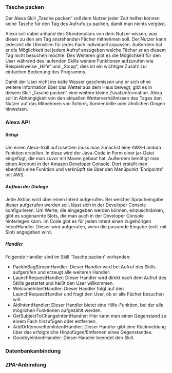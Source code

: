 ### Tasche packen

Der Alexa Skill „Tasche packen“ soll dem Nutzer jeder Zeit helfen können seine Tasche für den Tag des Aufrufs zu packen, damit man nichts vergisst.

Alexa soll dabei anhand des Stundenplans von dem Nutzer wissen, was dieser zu den am Tag anstehenden Fächer mitnehmen soll. Der Nutzer kann jederzeit die Utensilien für jedes Fach individuell anpassen. Außerdem hat er die Möglichkeit bei jedem Aufruf anzugeben welche Fächer er an diesem Tag nicht besuchen möchte. Des Weiteren gibt es die Möglichkeit für den User während des laufenden Skills weitere Funktionen aufzurufen wie Beispielsweise „Hilfe“ und „Stopp“, dies ist ein wichtiger Zusatz zur einfachen Bedienung des Programms.
 
Damit der User nicht ins kalte Wasser geschmissen und er sich ohne weitere Information über das Wetter aus dem Haus bewegt, gibt es in diesem Skill „Tasche packen“ eine weitere kleine Zusatzinformation. Alexa soll in Abhängigkeit von den aktuellen Wetterverhältnissen des Tages den Nutzer auf das Mitnehmen von Schirm, Sonnenbrille oder ähnlichen Dingen hinweisen.


### Alexa API 
##### Setup
Um einen Alexa-Skill aufzusetzen muss man zunächst eine AWS-Lambda Funktion erstellen. In diese wird der Java-Code in Form einer jar-Datei eingefügt, die man zuvor mit Maven gebaut hat.
Außerdem benötigt man einen Account in der Amazon Developer Console. Dort erstellt man ebenfalls eine Funktion und verknüpft sie über den Menüpunkt 'Endpoints' mit AWS.
##### Aufbau der Dialoge
Jede Aktion wird über einen Intent aufgerufen. Bei welcher Spracheingabe dieser aufgerufen werden soll, lässt sich in der Developer Console konfigurieren. Um Werte, die eingegeben werden können, einzuschränken, gibt es sogenannte Slots, die man auch in der Developer Console hinterlegen kann. Im Code gibt es für jeden Intent einen zugehörigen IntentHandler. Dieser wird aufgerufen, wenn die passende Eingabe (evtl. mit Slot) angegeben wird. 
##### Handler
Folgende Handler sind im Skill 'Tasche packen' vorhanden:
- PackInBagStreamHandler: Dieser Handler wird bei Aufruf des Skills aufgerufen und erzeugt alle weiteren Handler.
- LaunchRequestHandler: Dieser Handler wird direkt nach dem Aufruf des Skills gestartet und heißt den User willkommen.
- WelcomeIntentHandler: Dieser Handler folgt auf den LaunchRequestHandler und fragt den User, ob er alle Fächer besuchen will.
- AidIntentHandler: Dieser Handler bietet eine Hilfe-Funktion, bei der alle möglichen Funktionen aufgezählt werden. 
- GetSubjectToChangeIntentHandler: Hier kann man einen Gegenstand zu einem Fach hinzufügen oder entfernen.
- AddOrRemoveItemIntentHandler: Dieser Handler gibt eine Rückmeldung über das erfolgreiche Hinzufügen/Entfernen eines Gegenstandes.
- GoodbyeIntentHandler: Dieser Handler beendet den Skill. 

### Datenbankanbindung


### ZPA-Anbindung
